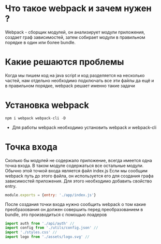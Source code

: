 # Что такое webpack и зачем нужен ?
Webpack - сборщик модулей, он анализирует модули приложения, создает граф зависимостей, затем собирает модули в правильном порядке в один или более bundle.
# Какие решаются проблемы
Когда мы пишем код на java script и код разделяется на несколько частей, нам отдельно необходимо подключать все эти файлы да ещё и в правильном порядке, webpack решает именно такие задачи
# Установка webpack
~~~ js
npm i webpack webpack-cli -D
~~~
- Для работы webpack необходимо установить webpack и webpack-cli
# Точка входа
Сколько бы модулей не содержало приложение, всегда имеется одна точка входа. В таком модуле содержаться все остальные модули. Обычно этой точкой входа является файл index.js
Если мы сообщим webpack путь до этого файла, он используется его для создания графа зависимостей приложения. Для этого необходимо добавить свойство entry.
~~~ js
module.exports = {entry: './app/index.js'}
~~~
После создания точки входа нужно сообщить webpack о том какие преобразования он должен совершить перед преобразованием в bundle, это производиться с помощью лоадеров
~~~ js
import auth from './api/auth' // 
import config from './utils/config.json' // 
import './styles.css' // ️
import logo from './assets/logo.svg' // ️
~~~